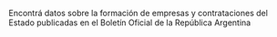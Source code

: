 Encontrá datos sobre la formación de empresas y contrataciones del Estado publicadas en el Boletín Oficial de la República Argentina